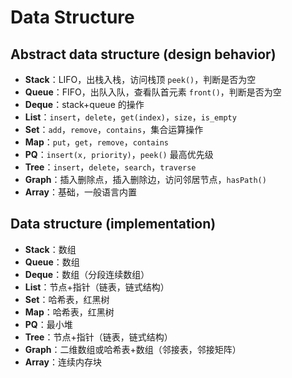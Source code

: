 # Data Structure

## Abstract data structure (design behavior)
- **Stack**：LIFO，出栈入栈，访问栈顶 `peek()`，判断是否为空  
- **Queue**：FIFO，出队入队，查看队首元素 `front()`，判断是否为空  
- **Deque**：stack+queue 的操作  
- **List**：`insert`，`delete`，`get(index)`，`size`，`is_empty`  
- **Set**：`add`，`remove`，`contains`，集合运算操作  
- **Map**：`put`，`get`，`remove`，`contains`  
- **PQ**：`insert(x, priority)`，`peek()` 最高优先级  
- **Tree**：`insert`，`delete`，`search`，`traverse`  
- **Graph**：插入删除点，插入删除边，访问邻居节点，`hasPath()`  
- **Array**：基础，一般语言内置

## Data structure (implementation)
- **Stack**：数组  
- **Queue**：数组  
- **Deque**：数组（分段连续数组）  
- **List**：节点+指针（链表，链式结构）  
- **Set**：哈希表，红黑树  
- **Map**：哈希表，红黑树  
- **PQ**：最小堆  
- **Tree**：节点+指针（链表，链式结构）  
- **Graph**：二维数组或哈希表+数组（邻接表，邻接矩阵）  
- **Array**：连续内存块  
